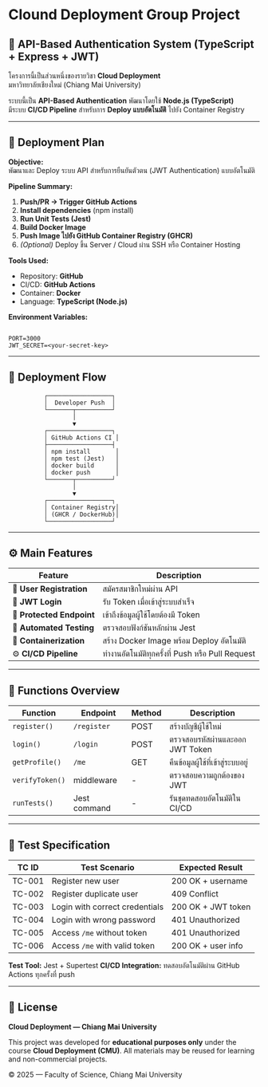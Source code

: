 # Clound Deployment  Group Project

## 🔐 API-Based Authentication System (TypeScript + Express + JWT)

โครงการนี้เป็นส่วนหนึ่งของรายวิชา **Cloud Deployment**  
มหาวิทยาลัยเชียงใหม่ (Chiang Mai University)

ระบบนี้เป็น **API-Based Authentication** พัฒนาโดยใช้ **Node.js (TypeScript)**  
มีระบบ **CI/CD Pipeline** สำหรับการ **Deploy แบบอัตโนมัติ** ไปยัง Container Registry

---

## 🚀 Deployment Plan

**Objective:**  
พัฒนาและ Deploy ระบบ API สำหรับการยืนยันตัวตน (JWT Authentication) แบบอัตโนมัติ

**Pipeline Summary:**  
1. **Push/PR → Trigger GitHub Actions**  
2. **Install dependencies** (npm install)  
3. **Run Unit Tests (Jest)**  
4. **Build Docker Image**  
5. **Push Image ไปยัง GitHub Container Registry (GHCR)**  
6. *(Optional)* Deploy ขึ้น Server / Cloud ผ่าน SSH หรือ Container Hosting

**Tools Used:**  
- Repository: **GitHub**  
- CI/CD: **GitHub Actions**  
- Container: **Docker**  
- Language: **TypeScript (Node.js)**  

**Environment Variables:**
```

PORT=3000
JWT_SECRET=<your-secret-key>

````

---

## 🧩 Deployment Flow

```text
          ┌──────────────────┐
          │  Developer Push  │
          └───────┬──────────┘
                  │
                  ▼
          ┌──────────────────┐
          │ GitHub Actions CI │
          ├──────────────────┤
          │ npm install       │
          │ npm test (Jest)   │
          │ docker build      │
          │ docker push       │
          └───────┬──────────┘
                  │
                  ▼
          ┌──────────────────┐
          │ Container Registry│
          │ (GHCR / DockerHub)│
          └──────────────────┘
````

---

## ⚙️ Main Features

| Feature                   | Description                                      |
| ------------------------- | ------------------------------------------------ |
| 🔑 **User Registration**  | สมัครสมาชิกใหม่ผ่าน API                          |
| 🔐 **JWT Login**          | รับ Token เมื่อเข้าสู่ระบบสำเร็จ                 |
| 👤 **Protected Endpoint** | เข้าถึงข้อมูลผู้ใช้โดยต้องมี Token               |
| 🧪 **Automated Testing**  | ตรวจสอบฟังก์ชันหลักผ่าน Jest                     |
| 🐳 **Containerization**   | สร้าง Docker Image พร้อม Deploy อัตโนมัติ        |
| ⚙️ **CI/CD Pipeline**     | ทำงานอัตโนมัติทุกครั้งที่ Push หรือ Pull Request |

---

## 🧱 Functions Overview

| Function        | Endpoint     | Method | Description                       |
| --------------- | ------------ | ------ | --------------------------------- |
| `register()`    | `/register`  | POST   | สร้างบัญชีผู้ใช้ใหม่              |
| `login()`       | `/login`     | POST   | ตรวจสอบรหัสผ่านและออก JWT Token   |
| `getProfile()`  | `/me`        | GET    | คืนข้อมูลผู้ใช้ที่เข้าสู่ระบบอยู่ |
| `verifyToken()` | middleware   | -      | ตรวจสอบความถูกต้องของ JWT         |
| `runTests()`    | Jest command | -      | รันชุดทดสอบอัตโนมัติใน CI/CD      |

---

## 🧪 Test Specification

| TC ID  | Test Scenario                  | Expected Result    |
| ------ | ------------------------------ | ------------------ |
| TC-001 | Register new user              | 200 OK + username  |
| TC-002 | Register duplicate user        | 409 Conflict       |
| TC-003 | Login with correct credentials | 200 OK + JWT token |
| TC-004 | Login with wrong password      | 401 Unauthorized   |
| TC-005 | Access `/me` without token     | 401 Unauthorized   |
| TC-006 | Access `/me` with valid token  | 200 OK + user info |

**Test Tool:** Jest + Supertest
**CI/CD Integration:** ทดสอบอัตโนมัติผ่าน GitHub Actions ทุกครั้งที่ push

---

## 🪪 License

**Cloud Deployment — Chiang Mai University**

This project was developed for **educational purposes only**
under the course **Cloud Deployment (CMU)**.
All materials may be reused for learning and non-commercial projects.

© 2025 — Faculty of Science, Chiang Mai University

```
